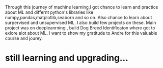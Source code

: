 Through this journey of machine learning,I got chance to learn and practice about ML and differnt python's libraries  like numpy,pandas,matplotlib,seaborn and so on. Also chance to learn about surpervised and unsupervised ML. I also build few projects on these. Main project was on deepleanrning , build Dog Breed Identificaton where got to exlore alot about ML.
I want to show my gratitude to Andre for this valuable course and jourey.
# still learning and upgrading...
